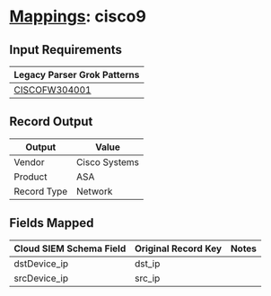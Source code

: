 # [Mappings](README.md): cisco9

## Input Requirements

|Legacy Parser Grok Patterns|
|-------------|
|[CISCOFW304001](../legacy_parsers/CISCOFW304001.md)|

## Record Output

|Output|Value|
|------|-----|
|Vendor|Cisco Systems|
|Product|ASA|
|Record Type|Network|

## Fields Mapped

|Cloud SIEM Schema Field|Original Record Key|Notes|
|-----------------------|-------------------|-----|
|dstDevice_ip|dst_ip||
|srcDevice_ip|src_ip||

